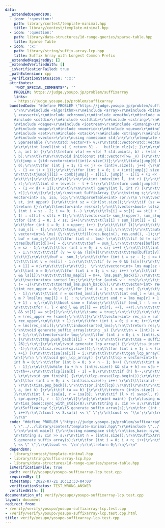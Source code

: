 ```yaml
---
data:
  _extendedDependsOn:
  - icon: ':question:'
    path: library/contest/template-minimal.hpp
    title: library/contest/template-minimal.hpp
  - icon: ':question:'
    path: library/data-structures/1d-range-queries/sparse-table.hpp
    title: Sparse Table
  - icon: ':x:'
    path: library/string/suffix-array-lcp.hpp
    title: Suffix Array with Longest Common Prefix
  _extendedRequiredBy: []
  _extendedVerifiedWith: []
  _isVerificationFailed: true
  _pathExtension: cpp
  _verificationStatusIcon: ':x:'
  attributes:
    '*NOT_SPECIAL_COMMENTS*': ''
    PROBLEM: https://judge.yosupo.jp/problem/suffixarray
    links:
    - https://judge.yosupo.jp/problem/suffixarray
  bundledCode: "#define PROBLEM \"https://judge.yosupo.jp/problem/suffixarray\"\r\n\
    \r\n\r\n#include <algorithm>\r\n#include <array>\r\n#include <bitset>\r\n#include\
    \ <cassert>\r\n#include <chrono>\r\n#include <cmath>\r\n#include <complex>\r\n\
    #include <cstdio>\r\n#include <cstdlib>\r\n#include <cstring>\r\n#include <ctime>\r\
    \n#include <deque>\r\n#include <iostream>\r\n#include <iomanip>\r\n#include <list>\r\
    \n#include <map>\r\n#include <numeric>\r\n#include <queue>\r\n#include <random>\r\
    \n#include <set>\r\n#include <stack>\r\n#include <string>\r\n#include <unordered_map>\r\
    \n#include <vector>\r\n\r\nusing namespace std;\n\r\n\r\ntemplate <class T> struct\
    \ SparseTable {\r\n\tstd::vector<T> v;\r\n\tstd::vector<std::vector<int>> jump;\r\
    \n\r\n\tint level(int x) { return 31 - __builtin_clz(x); }\r\n\r\n\tint comb(int\
    \ a, int b) {\r\n\t\treturn v[a] == v[b] ? std::min(a, b) : (v[a] < v[b] ? a :\
    \ b);\r\n\t}\r\n\r\n\tvoid init(const std::vector<T>& _v) {\r\n\t\tv = _v;\r\n\
    \t\tjump = {std::vector<int>((int)v.size())};\r\n\t\tiota(jump[0].begin(), jump[0].end(),\
    \ 0);\r\n\t\tfor (int j = 1; (1 << j) <= (int)v.size(); j++) {\r\n\t\t\tjump.push_back(std::vector<int>((int)v.size()\
    \ - (1 << j) + 1));\r\n\t\t\tfor (int i = 0; i < (int)jump[j].size(); i++) {\r\
    \n\t\t\t\tjump[j][i] = comb(jump[j - 1][i], jump[j - 1][i + (1 << (j - 1))]);\r\
    \n\t\t\t}\r\n\t\t}\r\n\t}\r\n\r\n\tint index(int l, int r) {\r\n\t\tassert(l <=\
    \ r);\r\n\t\tint d = level(r - l + 1);\r\n\t\treturn comb(jump[d][l], jump[d][r\
    \ - (1 << d) + 1]);\r\n\t}\r\n\r\n\tT query(int l, int r) {\r\n\t\treturn v[index(l,\
    \ r)];\r\n\t}\r\n};\n\r\nstruct SuffixArray {\r\n\tstring s;\r\n\tint n;\r\n\t\
    vector<int> sa, isa, lcp;\r\n\tSparseTable<int> spr;\r\n \r\n\tvector<int> suffix_array(vector<int>\
    \ st, int upper) {\r\n\t\tint sz = (int)st.size();\r\n\t\tif (sz == 0)\r\n\t\t\
    \treturn {};\r\n\t\tvector<int> res(sz);\r\n\t\tvector<bool> ls(sz);\r\n\t\tfor\
    \ (int i = sz - 2; i >= 0; i--) \r\n\t\t\tls[i] = st[i] == st[i + 1] ? ls[i +\
    \ 1] : st[i] < st[i + 1];\r\n\t\tvector<int> sum_l(upper), sum_s(upper);\r\n\t\
    \tfor (int i = 0; i < sz; i++)\r\n\t\t\t(ls[i] ? sum_l[st[i] + 1] : sum_s[st[i]])++;\r\
    \n\t\tfor (int i = 0; i < upper; i++) {\r\n\t\t\tif (i)\r\n\t\t\t\tsum_l[i] +=\
    \ sum_s[i - 1];\r\n\t\t\tsum_s[i] += sum_l[i];\r\n\t\t}\r\n\t\tauto induce = [&](const\
    \ vector<int>& lms) {\r\n\t\t\tfill(res.begin(), res.end(), -1);\r\n\t\t\tvector<int>\
    \ buf = sum_s;\r\n\t\t\tfor (int d : lms) \r\n\t\t\t\tif (d != sz)\r\n\t\t\t\t\
    \tres[buf[st[d]]++] = d;\r\n\t\t\tbuf = sum_l;\r\n\t\t\tres[buf[st[sz - 1]]++]\
    \ = sz - 1;\r\n\t\t\tfor (int i = 0; i < sz; i++) {\r\n\t\t\t\tint v = res[i]\
    \ - 1;\r\n\t\t\t\tif (v >= 0 && !ls[v])\r\n\t\t\t\t\tres[buf[st[v]]++] = v;\r\n\
    \t\t\t}\r\n\t\t\tbuf =  sum_l;\r\n\t\t\tfor (int i = sz - 1; i >= 0; i--) {\r\n\
    \t\t\t\tint v = res[i] - 1;\r\n\t\t\t\tif (v >= 0 && ls[v])\r\n\t\t\t\t\tres[--buf[st[v]\
    \ + 1]] = v;\r\n\t\t\t}\r\n\t\t};  \r\n\t\tvector<int> lms_map(sz + 1, -1), lms;\r\
    \n\t\tint m = 0;\r\n\t\tfor (int i = 1; i < sz; i++) \r\n\t\t\tif (!ls[i - 1]\
    \ && ls[i])\r\n\t\t\t\tlms_map[i] = m++, lms.push_back(i);\r\n\t\tinduce(lms);\r\
    \n\t\tvector<int> sorted_lms;\r\n\t\tfor (auto& v : res)\r\n\t\t\tif (lms_map[v]\
    \ != -1)\r\n\t\t\t\tsorted_lms.push_back(v);\r\n\t\tvector<int> rec_s(m);\r\n\t\
    \tint rec_upper = 0;\r\n\t\tfor (int i = 1; i < m; i++) {\r\n\t\t\tint l = sorted_lms[i\
    \ - 1];\r\n\t\t\tint r = sorted_lms[i];\r\n\t\t\tint end_l = lms_map[l] + 1 <\
    \ m ? lms[lms_map[l] + 1] : n;\r\n\t\t\tint end_r = lms_map[r] + 1 < m ? lms[lms_map[r]\
    \ + 1] : n;\r\n\t\t\tbool same = false;\r\n\t\t\tif (end_l - l == end_r - r) {\r\
    \n\t\t\t\tfor (; l < end_l && st[l] == st[r]; ++l, ++r);\r\n\t\t\t\tif (l != n\
    \ && st[l] == st[r])\r\n\t\t\t\t\tsame = true;\r\n\t\t\t}\r\n\t\t\trec_s[lms_map[sorted_lms[i]]]\
    \ = (rec_upper += !same);\r\n\t\t}\r\n\t\tvector<int> rec_sa = suffix_array(rec_s,\
    \ rec_upper\r\n\t\t\t + 1);\r\n\t\tfor (int i = 0; i < m; i++)\r\n\t\t\tsorted_lms[i]\
    \ = lms[rec_sa[i]];\r\n\t\tinduce(sorted_lms);\r\n\t\treturn res;\r\n\t}\r\n\t\
    \r\n\tvoid generate_suffix_array(string _s) {\r\n\t\tn = (int)(s = _s).size()\
    \ + 1;\r\n\t\tvector<int> tmp;\r\n\t\tfor (int i = 0; i < (int)s.size(); ++i)\
    \ {\r\n\t\t\ttmp.push_back(s[i] - 'a');\r\n\t\t}\r\n\t\tsa = suffix_array(tmp,\
    \ 26);\r\n\t}\r\n\r\n\tvoid generate_lcp_array() {\r\n\t\tsa.insert(sa.begin(),\
    \ -1);\r\n\t\tisa.resize(sa.size());\r\n\t\tfor (int i = 1; i < (int)sa.size();\
    \ ++i) {\r\n\t\t\tisa[sa[i]] = i;\r\n\t\t}\t\r\n\t\tgen_lcp_array();\r\n\t\tgen_finish();\r\
    \n\t}\r\n \r\n\tvoid gen_lcp_array() {\r\n\t\tlcp = vector<int>(n - 1);\r\n\t\t\
    int h = 0;\r\n\t\tfor (int b = 0; b < n - 1; b++) {\r\n\t\t\tint a = sa[isa[b]\
    \ - 1];\r\n\t\t\twhile (a + h < (int)s.size() && s[a + h] == s[b + h]) \r\n\t\t\
    \t\th++;\r\n\t\t\tlcp[isa[b] - 1] = h;\r\n\t\t\tif (h) h--;\r\n\t\t}\r\n\t}\r\n\
    \ \r\n\tvoid gen_finish() {\r\n\t\tlcp.erase(lcp.begin());\r\n\t\tsa.erase(sa.begin());\r\
    \n\t\tfor (int i = 0; i < (int)isa.size(); i++) \r\n\t\t\tisa[i]--;\r\n\t\tn--;\
    \ \r\n\t\tisa.pop_back();\r\n\t\tspr.init(lcp);\r\n\t}\r\n\t\r\n\tint get_lcp(int\
    \ a, int b) {\r\n\t\tif (a == b) {\r\n\t\t\treturn (int)s.size() - a;\r\n\t\t\
    }\r\n\t\tint l = isa[a], r = isa[b]; \r\n\t\tif (l > r) swap(l, r);\r\n\t\treturn\
    \ spr.query(l, r - 1);\r\n\t}\r\n};\n\r\nint main() {\r\n\tusing namespace std;\r\
    \n\tios_base::sync_with_stdio(0);\r\n\tstring s; cin >> s;\r\n\tint n = (int)s.size();\r\
    \n\tSuffixArray S;\r\n\tS.generate_suffix_array(s);\r\n\tfor (int i = 0; i < n;\
    \ i++)\r\n\t\tcout << S.sa[i] << \" \";\r\n\tcout << '\\n';\r\n\treturn 0;\r\n\
    }\r\n"
  code: "#define PROBLEM \"https://judge.yosupo.jp/problem/suffixarray\"\r\n\r\n#include\
    \ \"../../library/contest/template-minimal.hpp\"\r\n#include \"../../library/string/suffix-array-lcp.hpp\"\
    \r\n\r\nint main() {\r\n\tusing namespace std;\r\n\tios_base::sync_with_stdio(0);\r\
    \n\tstring s; cin >> s;\r\n\tint n = (int)s.size();\r\n\tSuffixArray S;\r\n\t\
    S.generate_suffix_array(s);\r\n\tfor (int i = 0; i < n; i++)\r\n\t\tcout << S.sa[i]\
    \ << \" \";\r\n\tcout << '\\n';\r\n\treturn 0;\r\n}\r\n"
  dependsOn:
  - library/contest/template-minimal.hpp
  - library/string/suffix-array-lcp.hpp
  - library/data-structures/1d-range-queries/sparse-table.hpp
  isVerificationFile: true
  path: verify/yosupo/yosupo-suffixarray-lcp.test.cpp
  requiredBy: []
  timestamp: '2022-07-21 16:12:33-04:00'
  verificationStatus: TEST_WRONG_ANSWER
  verifiedWith: []
documentation_of: verify/yosupo/yosupo-suffixarray-lcp.test.cpp
layout: document
redirect_from:
- /verify/verify/yosupo/yosupo-suffixarray-lcp.test.cpp
- /verify/verify/yosupo/yosupo-suffixarray-lcp.test.cpp.html
title: verify/yosupo/yosupo-suffixarray-lcp.test.cpp
---
```

